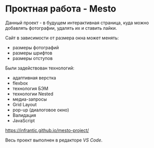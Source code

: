 # Проктная работа - Mesto 
 
Данный проект - в будущем интерактивная страница, куда можно добавлять фотографии, удалять их и ставить лайки.

Сайт в зависимости от размера окна может менять:
- размеры фотографий 
- размеры шрифтов
- размеры отступов

Были задействован технологий:
- адаптивная верстка 
- flexbox
- технология БЭМ
- технологии Nested
- медиа-запросы
- Grid Layout
- pop-up (диалоговое окно)
- Валидация
- JavaScript

https://infrantic.github.io/mesto-project/

Весь проект выполнен в редакторе *VS Code*.  
